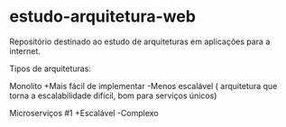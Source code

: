 # estudo-arquitetura-web
Repositório destinado ao estudo de arquiteturas em aplicações para a internet.

Tipos de arquiteturas:

Monolito
+Mais fácil de implementar
-Menos escalável ( arquitetura que torna a escalabilidade difícil, bom para serviços únicos)

Microserviços #1
+Escalável
-Complexo
